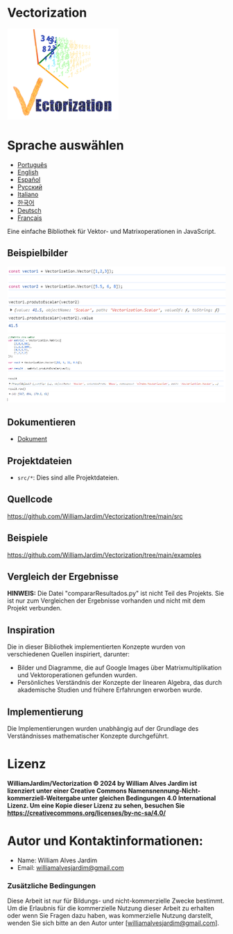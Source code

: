 # Vectorization
![Project logo](https://github.com/WilliamJardim/Vectorization/blob/main/imagens/logo256x256.png)

# Sprache auswählen
* [Português](README-Portugues.md)
* [English](README-English.md)
* [Español](README-Español.md)
* [Русский](README-Русский.md)
* [Italiano](README-Italiano.md)
* [한국어](README-한국어.md)
* [Deutsch](README-Deutsch.md)
* [Français](README-Français.md)

Eine einfache Bibliothek für Vektor- und Matrixoperationen in JavaScript.

## Beispielbilder
![Beispiel 1 - Skalarprodukt zwischen zwei Vektoren](https://github.com/WilliamJardim/Vectorization/blob/main/imagens/exemplos/exemplo1.png)
![Beispiel 2 - Skalarprodukt zwischen einer Matrix und einem Vektor](https://github.com/WilliamJardim/Vectorization/blob/main/imagens/exemplos/exemplo2.png)

## Dokumentieren
* [Dokument](Docs/docs-main.md)

## Projektdateien
- `src/*`: Dies sind alle Projektdateien.

## Quellcode
https://github.com/WilliamJardim/Vectorization/tree/main/src

## Beispiele
https://github.com/WilliamJardim/Vectorization/tree/main/examples

## Vergleich der Ergebnisse
**HINWEIS:** Die Datei "compararResultados.py" ist nicht Teil des Projekts. Sie ist nur zum Vergleichen der Ergebnisse vorhanden und nicht mit dem Projekt verbunden.

## Inspiration
Die in dieser Bibliothek implementierten Konzepte wurden von verschiedenen Quellen inspiriert, darunter:
- Bilder und Diagramme, die auf Google Images über Matrixmultiplikation und Vektoroperationen gefunden wurden.
- Persönliches Verständnis der Konzepte der linearen Algebra, das durch akademische Studien und frühere Erfahrungen erworben wurde.

## Implementierung
Die Implementierungen wurden unabhängig auf der Grundlage des Verständnisses mathematischer Konzepte durchgeführt.

# Lizenz
**WilliamJardim/Vectorization © 2024 by William Alves Jardim ist lizenziert unter einer Creative Commons Namensnennung-Nicht-kommerziell-Weitergabe unter gleichen Bedingungen 4.0 International Lizenz. Um eine Kopie dieser Lizenz zu sehen, besuchen Sie https://creativecommons.org/licenses/by-nc-sa/4.0/**

# Autor und Kontaktinformationen:
 - Name: William Alves Jardim
 - Email: williamalvesjardim@gmail.com

### Zusätzliche Bedingungen
Diese Arbeit ist nur für Bildungs- und nicht-kommerzielle Zwecke bestimmt. Um die Erlaubnis für die kommerzielle Nutzung dieser Arbeit zu erhalten oder wenn Sie Fragen dazu haben, was kommerzielle Nutzung darstellt, wenden Sie sich bitte an den Autor unter [williamalvesjardim@gmail.com].